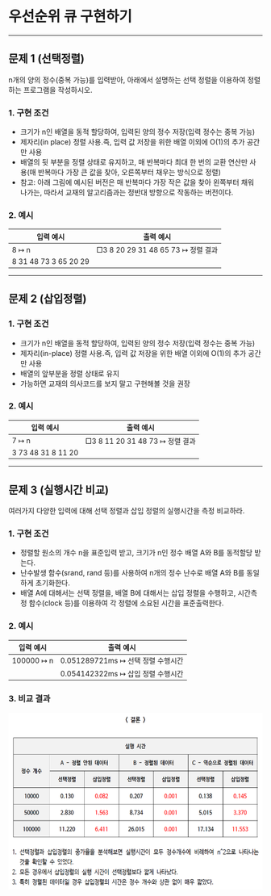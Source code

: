 <h1><strong >우선순위 큐 구현하기</strong></h1>
<hr>

## 문제 1 (선택정렬)
n개의 양의 정수(중복 가능)를 입력받아, 아래에서 설명하는 선택 정렬을 이용하여 정렬하는 프로그램을 작성하시오.

### 1. 구현 조건
- 크기가 n인 배열을 동적 할당하여, 입력된 양의 정수 저장(입력 정수는 중복 가능)
- 제자리(in place) 정렬 사용.즉, 입력 값 저장을 위한 배열 이외에 O(1)의 추가 공간만 사용
- 배열의 뒷 부분을 정렬 상태로 유지하고, 매 반복마다 최대 한 번의 교환 연산만 사용(매 반복마다 가장 큰 값을 찾아, 오른쪽부터 채우는 방식으로 정렬)
- 참고: 아래 그림에 예시된 버전은 매 반복마다 가장 작은 값을 찾아 왼쪽부터 채워 나가는, 따라서 교재의 알고리즘과는 정반대 방향으로 작동하는 버전이다.

### 2. 예시

|입력 예시| 출력 예시|
|---|---|
|8 ↦ n|□3 8 20 29 31 48 65 73 ↦ 정렬 결과|
|8 31 48 73 3 65 20 29| |

---

## 문제 2 (삽입정렬)

### 1. 구현 조건
- 크기가 n인 배열을 동적 할당하여, 입력된 양의 정수 저장(입력 정수는 중복 가능)
- 제자리(in-place) 정렬 사용.즉, 입력 값 저장을 위한 배열 이외에 O(1)의 추가 공간만 사용
- 배열의 앞부분을 정렬 상태로 유지
- 가능하면 교재의 의사코드를 보지 말고 구현해볼 것을 권장

### 2. 예시

|입력 예시| 출력 예시|
|---|---|
|7 ↦ n|□3 8 11 20 31 48 73 ↦ 정렬 결과|
|3 73 48 31 8 11 20| |

---

## 문제 3 (실행시간 비교)
여러가지 다양한 입력에 대해 선택 정렬과 삽입 정렬의 실행시간을 측정 비교하라.

### 1. 구현 조건
- 정렬할 원소의 개수 n을 표준입력 받고, 크기가 n인 정수 배열 A와 B를 동적할당 받는다.
- 난수발생 함수(srand, rand 등)를 사용하여 n개의 정수 난수로 배열 A와 B를 동일하게 초기화한다.
- 배열 A에 대해서는 선택 정렬을, 배열 B에 대해서는 삽입 정렬을 수행하고, 시간측정 함수(clock 등)를 이용하여 각 정렬에 소요된 시간을 표준출력한다.

### 2. 예시

|입력 예시| 출력 예시|
|---|---|
|100000 ↦ n|0.051289721ms ↦ 선택 정렬 수행시간|
| |0.054142322ms ↦ 삽입 정렬 수행시간|

### 3. 비교 결과
<img src="../images/g3.png" width='600' height='350'>
